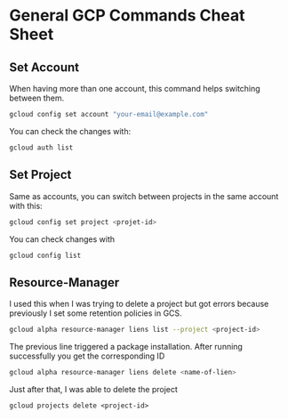 # General GCP Commands Cheat Sheet

## Set Account
When having more than one account, this command helps switching between them.

```bash
gcloud config set account "your-email@example.com"
```

You can check the changes with:

```
gcloud auth list
```

## Set Project
Same as accounts, you can switch between projects in the same account with this:

```bash
gcloud config set project <projet-id>
```

You can check changes with

```
gcloud config list
```

## Resource-Manager
I used this when I was trying to delete a project but got errors because previously I set some retention policies in GCS.

```bash
gcloud alpha resource-manager liens list --project <project-id>
```

The previous line triggered a package installation. After running successfully you get the corresponding ID

```bash
gcloud alpha resource-manager liens delete <name-of-lien>
```

Just after that, I was able to delete the project

```
gcloud projects delete <project-id>
```
